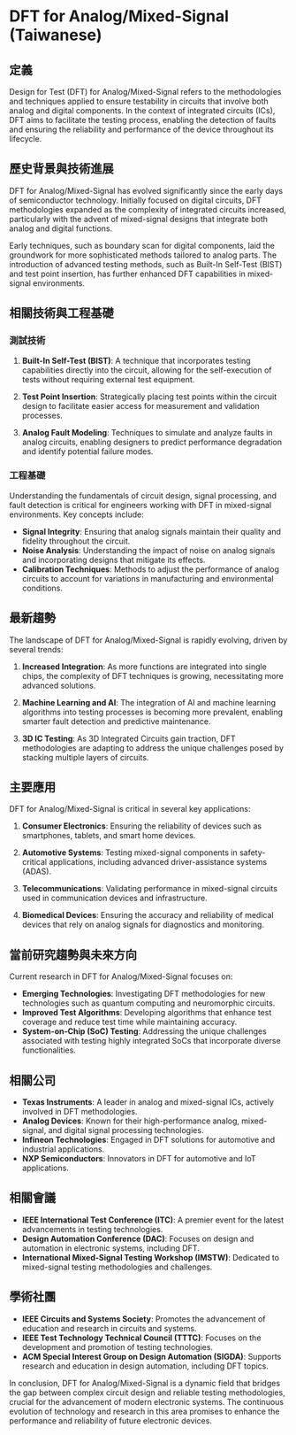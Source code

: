 # DFT for Analog/Mixed-Signal (Taiwanese)

## 定義

Design for Test (DFT) for Analog/Mixed-Signal refers to the methodologies and techniques applied to ensure testability in circuits that involve both analog and digital components. In the context of integrated circuits (ICs), DFT aims to facilitate the testing process, enabling the detection of faults and ensuring the reliability and performance of the device throughout its lifecycle.

## 歷史背景與技術進展

DFT for Analog/Mixed-Signal has evolved significantly since the early days of semiconductor technology. Initially focused on digital circuits, DFT methodologies expanded as the complexity of integrated circuits increased, particularly with the advent of mixed-signal designs that integrate both analog and digital functions. 

Early techniques, such as boundary scan for digital components, laid the groundwork for more sophisticated methods tailored to analog parts. The introduction of advanced testing methods, such as Built-In Self-Test (BIST) and test point insertion, has further enhanced DFT capabilities in mixed-signal environments.

## 相關技術與工程基礎

### 測試技術

1. **Built-In Self-Test (BIST)**: A technique that incorporates testing capabilities directly into the circuit, allowing for the self-execution of tests without requiring external test equipment.
   
2. **Test Point Insertion**: Strategically placing test points within the circuit design to facilitate easier access for measurement and validation processes.

3. **Analog Fault Modeling**: Techniques to simulate and analyze faults in analog circuits, enabling designers to predict performance degradation and identify potential failure modes.

### 工程基礎

Understanding the fundamentals of circuit design, signal processing, and fault detection is critical for engineers working with DFT in mixed-signal environments. Key concepts include:

- **Signal Integrity**: Ensuring that analog signals maintain their quality and fidelity throughout the circuit.
- **Noise Analysis**: Understanding the impact of noise on analog signals and incorporating designs that mitigate its effects.
- **Calibration Techniques**: Methods to adjust the performance of analog circuits to account for variations in manufacturing and environmental conditions.

## 最新趨勢

The landscape of DFT for Analog/Mixed-Signal is rapidly evolving, driven by several trends:

1. **Increased Integration**: As more functions are integrated into single chips, the complexity of DFT techniques is growing, necessitating more advanced solutions.

2. **Machine Learning and AI**: The integration of AI and machine learning algorithms into testing processes is becoming more prevalent, enabling smarter fault detection and predictive maintenance.

3. **3D IC Testing**: As 3D Integrated Circuits gain traction, DFT methodologies are adapting to address the unique challenges posed by stacking multiple layers of circuits.

## 主要應用

DFT for Analog/Mixed-Signal is critical in several key applications:

1. **Consumer Electronics**: Ensuring the reliability of devices such as smartphones, tablets, and smart home devices.
   
2. **Automotive Systems**: Testing mixed-signal components in safety-critical applications, including advanced driver-assistance systems (ADAS).

3. **Telecommunications**: Validating performance in mixed-signal circuits used in communication devices and infrastructure.

4. **Biomedical Devices**: Ensuring the accuracy and reliability of medical devices that rely on analog signals for diagnostics and monitoring.

## 當前研究趨勢與未來方向

Current research in DFT for Analog/Mixed-Signal focuses on:

- **Emerging Technologies**: Investigating DFT methodologies for new technologies such as quantum computing and neuromorphic circuits.
- **Improved Test Algorithms**: Developing algorithms that enhance test coverage and reduce test time while maintaining accuracy.
- **System-on-Chip (SoC) Testing**: Addressing the unique challenges associated with testing highly integrated SoCs that incorporate diverse functionalities.

## 相關公司

- **Texas Instruments**: A leader in analog and mixed-signal ICs, actively involved in DFT methodologies.
- **Analog Devices**: Known for their high-performance analog, mixed-signal, and digital signal processing technologies.
- **Infineon Technologies**: Engaged in DFT solutions for automotive and industrial applications.
- **NXP Semiconductors**: Innovators in DFT for automotive and IoT applications.

## 相關會議

- **IEEE International Test Conference (ITC)**: A premier event for the latest advancements in testing technologies.
- **Design Automation Conference (DAC)**: Focuses on design and automation in electronic systems, including DFT.
- **International Mixed-Signal Testing Workshop (IMSTW)**: Dedicated to mixed-signal testing methodologies and challenges.

## 學術社團

- **IEEE Circuits and Systems Society**: Promotes the advancement of education and research in circuits and systems.
- **IEEE Test Technology Technical Council (TTTC)**: Focuses on the development and promotion of testing technologies.
- **ACM Special Interest Group on Design Automation (SIGDA)**: Supports research and education in design automation, including DFT topics.

In conclusion, DFT for Analog/Mixed-Signal is a dynamic field that bridges the gap between complex circuit design and reliable testing methodologies, crucial for the advancement of modern electronic systems. The continuous evolution of technology and research in this area promises to enhance the performance and reliability of future electronic devices.